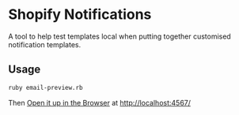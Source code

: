 Shopify Notifications
===

A tool to help test templates local when putting together customised notification templates.

Usage
---

```bash
ruby email-preview.rb
```

Then [Open it up in the Browser](http://localhost:4567/) at [http://localhost:4567/]()